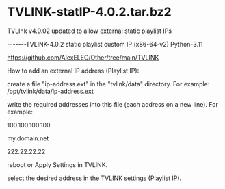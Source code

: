 # TVLINK-statIP-4.0.2.tar.bz2
TVLInk v4.0.02 updated to allow external static playlist IPs

-------TVLINK-4.0.2 static playlist custom IP (x86-64-v2) Python-3.11

https://github.com/AlexELEC/Other/tree/main/TVLINK

How to add an external IP address (Playlist IP):

create a file "ip-address.ext" in the "tvlink/data" directory. For example: /opt/tvlink/data/ip-address.ext

write the required addresses into this file (each address on a new line). For example:

100.100.100.100

my.domain.net

222.22.22.22

reboot or Apply Settings in TVLINK.

select the desired address in the TVLINK settings (Playlist IP).

